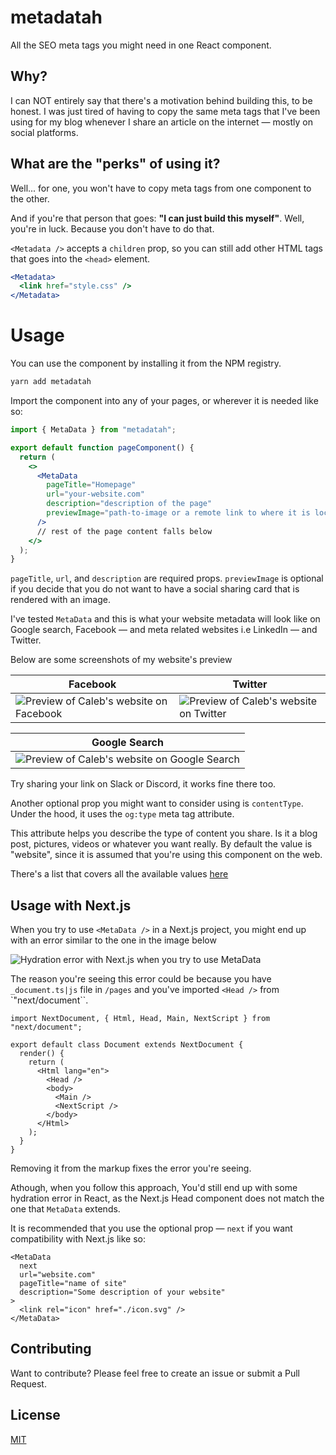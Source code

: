 # metadatah

All the SEO meta tags you might need in one React component.

## Why?

I can NOT entirely say that there's a motivation behind building this, to be honest. I was just tired of having to copy the same meta tags that I've been using for my blog whenever I share an article on the internet &mdash; mostly on social platforms.

## What are the "perks" of using it?

Well... for one, you won't have to copy meta tags from one component to the other.

And if you're that person that goes: **"I can just build this myself"**. Well, you're in luck. Because you don't have to do that.

`<Metadata />` accepts a `children` prop, so you can still add other HTML tags that goes into the `<head>` element.

```jsx
<Metadata>
  <link href="style.css" />
</Metadata>
```

# Usage

You can use the component by installing it from the NPM registry.

```bash
yarn add metadatah
```

Import the component into any of your pages, or wherever it is needed like so:

```jsx
import { MetaData } from "metadatah";

export default function pageComponent() {
  return (
    <>
      <MetaData
        pageTitle="Homepage"
        url="your-website.com"
        description="description of the page"
        previewImage="path-to-image or a remote link to where it is located."
      />
      // rest of the page content falls below
    </>
  );
}
```

`pageTitle`, `url`, and `description` are required props. `previewImage` is optional if you decide that you do not want to have a social sharing card that is rendered with an image.

I've tested `MetaData` and this is what your website metadata will look like on Google search, Facebook &mdash; and meta related websites i.e LinkedIn &mdash; and Twitter.

Below are some screenshots of my website's preview

| Facebook                                                                                                                                      | Twitter                                                                                                                                     |
| --------------------------------------------------------------------------------------------------------------------------------------------- | ------------------------------------------------------------------------------------------------------------------------------------------- |
| ![Preview of Caleb's website on Facebook](https://res.cloudinary.com/meje/image/upload/v1688397658/oss-packages/metadata/facebook_yqn4ea.png) | ![Preview of Caleb's website on Twitter](https://res.cloudinary.com/meje/image/upload/v1688397658/oss-packages/metadata/twitter_ueklo5.png) |

| Google Search                                                                                                                                    |
| ------------------------------------------------------------------------------------------------------------------------------------------------ |
| ![Preview of Caleb's website on Google Search](https://res.cloudinary.com/meje/image/upload/v1688397658/oss-packages/metadata/google_dbr0mj.png) |

Try sharing your link on Slack or Discord, it works fine there too.

Another optional prop you might want to consider using is `contentType`. Under the hood, it uses the `og:type` meta tag attribute.

This attribute helps you describe the type of content you share. Is it a blog post, pictures, videos or whatever you want really. By default the value is "website", since it is assumed that you're using this component on the web.

There's a list that covers all the available values [here](https://ogp.me/#types)

## Usage with Next.js

When you try to use `<MetaData />` in a Next.js project, you might end up with an error similar to the one in the image below

![Hydration error with Next.js when you try to use MetaData](https://res.cloudinary.com/meje/image/upload/v1688397658/oss-packages/metadata/nextjs-hydration-error_k2xgrc.png)

The reason you're seeing this error could be because you have `_document.ts|js` file in `/pages` and you've imported `<Head />` from `"next/document``.

```tsx
import NextDocument, { Html, Head, Main, NextScript } from "next/document";

export default class Document extends NextDocument {
  render() {
    return (
      <Html lang="en">
        <Head />
        <body>
          <Main />
          <NextScript />
        </body>
      </Html>
    );
  }
}
```

Removing it from the markup fixes the error you're seeing.

Athough, when you follow this approach, You'd still end up with some hydration error in React, as the Next.js Head component does not match the one that `MetaData` extends.

It is recommended that you use the optional prop &mdash; `next` if you want compatibility with Next.js like so:

```tsx
<MetaData
  next
  url="website.com"
  pageTitle="name of site"
  description="Some description of your website"
>
  <link rel="icon" href="./icon.svg" />
</MetaData>
```

## Contributing

Want to contribute? Please feel free to create an issue or submit a Pull Request.

## License

[MIT](LICENSE)
